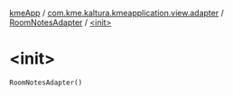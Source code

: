 [kmeApp](../../index.md) / [com.kme.kaltura.kmeapplication.view.adapter](../index.md) / [RoomNotesAdapter](index.md) / [&lt;init&gt;](./-init-.md)

# &lt;init&gt;

`RoomNotesAdapter()`